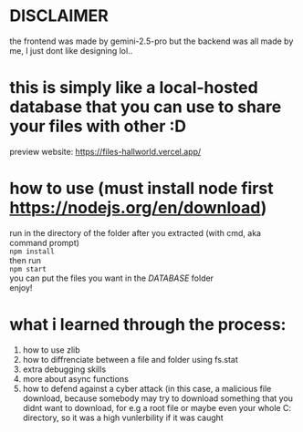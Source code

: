 # DISCLAIMER
the frontend was made by gemini-2.5-pro but the backend was all made by me, I just dont like designing lol..

# this is simply like a local-hosted database that you can use to share your files with other :D
preview website: https://files-hallworld.vercel.app/

# how to use (must install node first https://nodejs.org/en/download)
run in the directory of the folder after you extracted (with cmd, aka command prompt)<br/>
```npm install``` <br/>
then run <br/> ```npm start``` <br/>
you can put the files you want in the *DATABASE* folder <br/>
enjoy!

# what i learned through the process:
1) how to use zlib
2) how to diffrenciate between a file and folder using fs.stat
3) extra debugging skills
4) more about async functions
5) how to defend against a cyber attack (in this case, a malicious file download, because somebody may try to download something that you didnt want to download, for e.g a root file or maybe even your whole C: directory, so it was a high vunlerbility if it was caught
